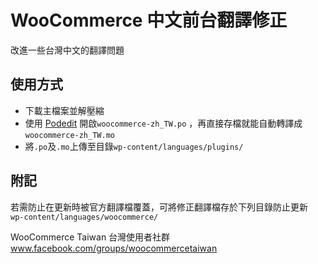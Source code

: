 # WooCommerce 中文前台翻譯修正
 改進一些台灣中文的翻譯問題<br>
<h2>使用方式</h2>
<ul>
	<li>下載主檔案並解壓縮</li>
	<li>使用 <a href="http://poedit.net/">Podedit</a> 開啟<code>woocommerce-zh_TW.po</code> ，再直接存檔就能自動轉譯成<code>woocommerce-zh_TW.mo</code></li>
	<li>將<code>.po</code>及<code>.mo</code>上傳至目錄<code>wp-content/languages/plugins/</code></li>
</ul>
<h2>附記</h2>
若需防止在更新時被官方翻譯檔覆蓋，可將修正翻譯檔存於下列目錄防止更新<br>
<code>wp-content/languages/woocommerce/</code>

WooCommerce Taiwan 台灣使用者社群<br>
www.facebook.com/groups/woocommercetaiwan
